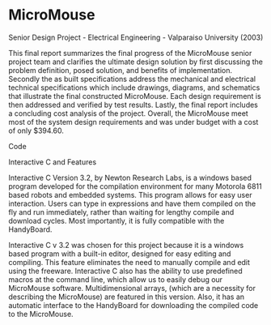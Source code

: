 # MicroMouse

Senior Design Project - Electrical Engineering - Valparaiso University (2003)

This final report summarizes the final progress of the MicroMouse senior project team and clarifies the ultimate design solution by first discussing the problem definition, posed solution, and benefits of implementation. Secondly the as built specifications address the mechanical and electrical technical specifications which include drawings, diagrams, and schematics that illustrate the final constructed MicroMouse. Each design requirement is then addressed and verified by test results. Lastly, the final report includes a concluding cost analysis of the project. Overall, the MicroMouse meet most of the system design requirements and was under budget with a cost of only $394.60.  



Code

Interactive C and Features  

Interactive C Version 3.2, by Newton Research Labs, is a windows based program developed for the compilation environment for many Motorola 6811 based robots and embedded systems. This program allows for easy user interaction.  Users can type in expressions and have them compiled on the fly and run immediately, rather than waiting for lengthy compile and download cycles. Most importantly, it is fully compatible with the HandyBoard.   

 Interactive C v 3.2 was chosen for this project because it is a windows based program with a built-in editor, designed for easy editing and compiling.  This feature eliminates the need to manually compile and edit using the freeware. Interactive C also has the ability to use predefined macros at the command line, which allow us to easily debug our MicroMouse software. Multidimensional arrays, (which are a necessity for describing the MicroMouse) are featured in this version. Also, it has an automatic interface to the HandyBoard for downloading the compiled code to the MicroMouse.  
